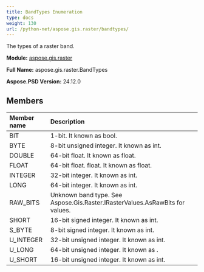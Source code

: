 ```yaml
---
title: BandTypes Enumeration
type: docs
weight: 130
url: /python-net/aspose.gis.raster/bandtypes/
---
```


The types of a raster band.

**Module:** [aspose.gis.raster](/psd/python-net/aspose.gis.raster/)

**Full Name:** aspose.gis.raster.BandTypes

**Aspose.PSD Version:** 24.12.0

## **Members**
| **Member name** | **Description** |
| :- | :- |
| BIT | 1-bit. It known as bool. |
| BYTE | 8-bit unsigned integer. It known as int. |
| DOUBLE | 64-bit float. It known as float. |
| FLOAT | 64-bit float. float. It known as float. |
| INTEGER | 32-bit integer. It known as int. |
| LONG | 64-bit integer. It known as int. |
| RAW_BITS | Unknown band type. See Aspose.Gis.Raster.IRasterValues.AsRawBits for values. |
| SHORT | 16-bit signed integer. It known as int. |
| S_BYTE | 8-bit signed integer. It known as int. |
| U_INTEGER | 32-bit unsigned integer. It known as int. |
| U_LONG | 64-bit unsigned integer. It known as . |
| U_SHORT | 16-bit unsigned integer. It known as int. |
